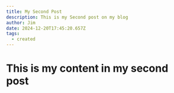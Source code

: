 ```yaml
---
title: My Second Post
description: This is my Second post on my blog
author: Jim
date: 2024-12-20T17:45:20.657Z
tags:
  - created
---
```


# This is my content in my second post